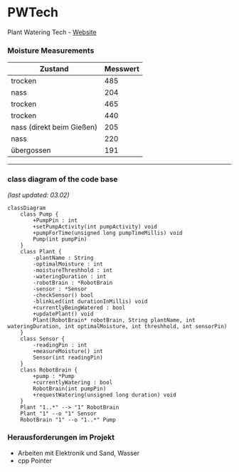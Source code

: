# PWTech
Plant Watering Tech - [Website](https://hpyGithub.github.io)

### Moisture Measurements
| Zustand | Messwert | 
| --- | --- |
| trocken | 485 |
| nass | 204 |
| trocken | 465 |
| trocken | 440 |
| nass (direkt beim Gießen) | 205 |
| nass | 220 |
| übergossen | 191 |

***
### class diagram of the code base

*(last updated: 03.02)*
```mermaid
classDiagram
	class Pump {
		+PumpPin : int
		+setPumpActivity(int pumpActivity) void
		+pumpForTime(unsigned long pumpTimeMillis) void
		Pump(int pumpPin)
	}
	class Plant {
		-plantName : String
		-optimalMoisture : int
		-moistureThreshhold : int
		-wateringDuration : int
		-robotBrain : *RobotBrain
		-sensor : *Sensor
		-checkSensor() bool
		-blinkLed(int durationInMillis) void
		+currentlyBeingWatered : bool
		+updatePlant() void
		Plant(RobotBrain* robotBrain, String plantName, int wateringDuration, int optimalMoisture, int threshhold, int sensorPin)
	}
	class Sensor {
		-readingPin : int
		+measureMoisture() int
		Sensor(int readingPin)
	}
	class RobotBrain {
		+pump : *Pump
		+currentlyWatering : bool
		RobotBrain(int pumpPin)
		+requestWatering(unsigned long duration) void
	}
	Plant "1..*" --> "1" RobotBrain
	Plant "1" --o "1" Sensor
	RobotBrain "1" --o "1..*" Pump
```

### Herausforderungen im Projekt
- Arbeiten mit Elektronik und Sand, Wasser
- cpp Pointer
